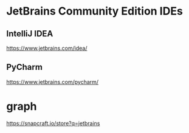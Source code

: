# JetBrains Community Edition IDEs
## IntelliJ IDEA
https://www.jetbrains.com/idea/

## PyCharm
https://www.jetbrains.com/pycharm/

# graph
https://snapcraft.io/store?q=jetbrains

